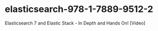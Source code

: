 # elasticsearch-978-1-7889-9512-2
Elasticsearch 7 and Elastic Stack - In Depth and Hands On! [Video]
